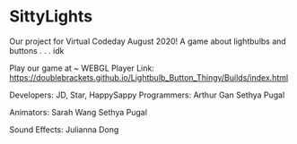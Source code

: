 # SittyLights
Our project for Virtual Codeday August 2020! A game about lightbulbs and buttons . . . idk

Play our game at ~ 
WEBGL Player Link: https://doublebrackets.github.io/Lightbulb_Button_Thingy/Builds/index.html

Developers:
JD, Star, HappySappy
Programmers:
Arthur Gan 
Sethya Pugal

Animators:
Sarah Wang 
Sethya Pugal

Sound Effects:
Julianna Dong
